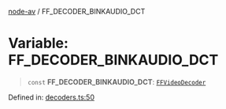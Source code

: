 [node-av](../globals.md) / FF\_DECODER\_BINKAUDIO\_DCT

# Variable: FF\_DECODER\_BINKAUDIO\_DCT

> `const` **FF\_DECODER\_BINKAUDIO\_DCT**: [`FFVideoDecoder`](../type-aliases/FFVideoDecoder.md)

Defined in: [decoders.ts:50](https://github.com/seydx/av/blob/f8631fc881b394300b1479f511d55cf1c370a87f/src/constants/decoders.ts#L50)
